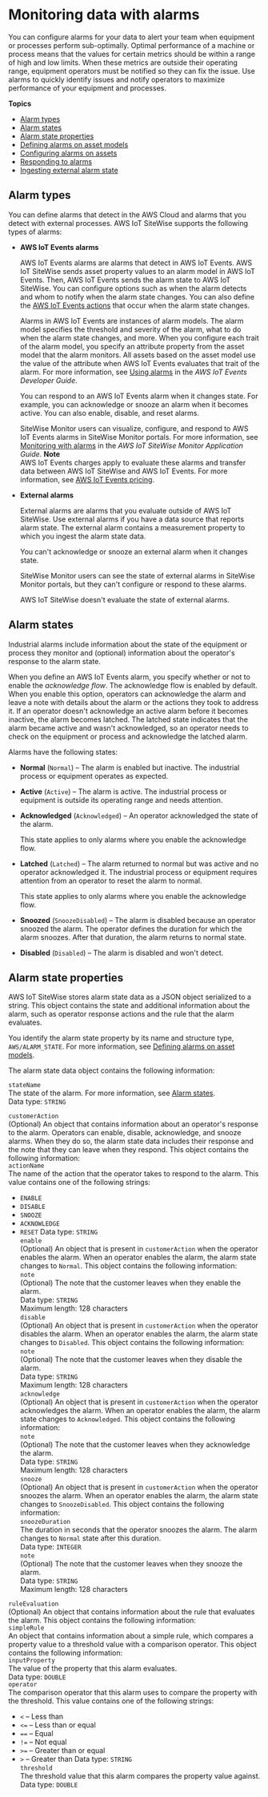 # Monitoring data with alarms<a name="industrial-alarms"></a>

You can configure alarms for your data to alert your team when equipment or processes perform sub\-optimally\. Optimal performance of a machine or process means that the values for certain metrics should be within a range of high and low limits\. When these metrics are outside their operating range, equipment operators must be notified so they can fix the issue\. Use alarms to quickly identify issues and notify operators to maximize performance of your equipment and processes\.

**Topics**
+ [Alarm types](#alarm-types)
+ [Alarm states](#alarm-states)
+ [Alarm state properties](#alarm-state-properties)
+ [Defining alarms on asset models](define-alarms.md)
+ [Configuring alarms on assets](configure-alarms.md)
+ [Responding to alarms](respond-to-alarms.md)
+ [Ingesting external alarm state](ingest-external-alarm-state.md)

## Alarm types<a name="alarm-types"></a>

You can define alarms that detect in the AWS Cloud and alarms that you detect with external processes\. AWS IoT SiteWise supports the following types of alarms:
+ **AWS IoT Events alarms**

  AWS IoT Events alarms are alarms that detect in AWS IoT Events\. AWS IoT SiteWise sends asset property values to an alarm model in AWS IoT Events\. Then, AWS IoT Events sends the alarm state to AWS IoT SiteWise\. You can configure options such as when the alarm detects and whom to notify when the alarm state changes\. You can also define the [AWS IoT Events actions](https://docs.aws.amazon.com/iotevents/latest/developerguide/iotevents-supported-actions.html) that occur when the alarm state changes\.

  Alarms in AWS IoT Events are instances of alarm models\. The alarm model specifies the threshold and severity of the alarm, what to do when the alarm state changes, and more\. When you configure each trait of the alarm model, you specify an attribute property from the asset model that the alarm monitors\. All assets based on the asset model use the value of the attribute when AWS IoT Events evaluates that trait of the alarm\.  For more information, see [Using alarms](https://docs.aws.amazon.com/iotevents/latest/developerguide/iotevents-alarms.html) in the *AWS IoT Events Developer Guide*\.

  You can respond to an AWS IoT Events alarm when it changes state\. For example, you can acknowledge or snooze an alarm when it becomes active\. You can also enable, disable, and reset alarms\.

  SiteWise Monitor users can visualize, configure, and respond to AWS IoT Events alarms in SiteWise Monitor portals\. For more information, see [Monitoring with alarms](https://docs.aws.amazon.com/iot-sitewise/latest/appguide/monitor-alarms.html) in the *AWS IoT SiteWise Monitor Application Guide*\.
**Note**  
AWS IoT Events charges apply to evaluate these alarms and transfer data between AWS IoT SiteWise and AWS IoT Events\. For more information, see [AWS IoT Events pricing](http://aws.amazon.com/iot-events/pricing/)\.
+ **External alarms**

  External alarms are alarms that you evaluate outside of AWS IoT SiteWise\. Use external alarms if you have a data source that reports alarm state\. The external alarm contains a measurement property to which you ingest the alarm state data\.

  You can't acknowledge or snooze an external alarm when it changes state\.

  SiteWise Monitor users can see the state of external alarms in SiteWise Monitor portals, but they can't configure or respond to these alarms\.

  AWS IoT SiteWise doesn't evaluate the state of external alarms\.

## Alarm states<a name="alarm-states"></a>

Industrial alarms include information about the state of the equipment or process they monitor and \(optional\) information about the operator's response to the alarm state\.

When you define an AWS IoT Events alarm, you specify whether or not to enable the *acknowledge flow*\. The acknowledge flow is enabled by default\. When you enable this option, operators can acknowledge the alarm and leave a note with details about the alarm or the actions they took to address it\. If an operator doesn't acknowledge an active alarm before it becomes inactive, the alarm becomes latched\. The latched state indicates that the alarm became active and wasn't acknowledged, so an operator needs to check on the equipment or process and acknowledge the latched alarm\.

Alarms have the following states:
+ **Normal** \(`Normal`\) – The alarm is enabled but inactive\. The industrial process or equipment operates as expected\.
+ **Active** \(`Active`\) – The alarm is active\. The industrial process or equipment is outside its operating range and needs attention\.
+ **Acknowledged** \(`Acknowledged`\) – An operator acknowledged the state of the alarm\.

  This state applies to only alarms where you enable the acknowledge flow\.
+ **Latched** \(`Latched`\) – The alarm returned to normal but was active and no operator acknowledged it\. The industrial process or equipment requires attention from an operator to reset the alarm to normal\.

  This state applies to only alarms where you enable the acknowledge flow\.
+ **Snoozed** \(`SnoozeDisabled`\) – The alarm is disabled because an operator snoozed the alarm\. The operator defines the duration for which the alarm snoozes\. After that duration, the alarm returns to normal state\.
+ **Disabled** \(`Disabled`\) – The alarm is disabled and won't detect\.

## Alarm state properties<a name="alarm-state-properties"></a>

AWS IoT SiteWise stores alarm state data as a JSON object serialized to a string\. This object contains the state and additional information about the alarm, such as operator response actions and the rule that the alarm evaluates\.

You identify the alarm state property by its name and structure type, `AWS/ALARM_STATE`\. For more information, see [Defining alarms on asset models](define-alarms.md)\.

The alarm state data object contains the following information:

`stateName`  
The state of the alarm\. For more information, see [Alarm states](#alarm-states)\.  
Data type: `STRING`

`customerAction`  
\(Optional\) An object that contains information about an operator's response to the alarm\. Operators can enable, disable, acknowledge, and snooze alarms\. When they do so, the alarm state data includes their response and the note that they can leave when they respond\. This object contains the following information:    
`actionName`  
The name of the action that the operator takes to respond to the alarm\. This value contains one of the following strings:  
+ `ENABLE`
+ `DISABLE`
+ `SNOOZE`
+ `ACKNOWLEDGE`
+ `RESET`
Data type: `STRING`  
`enable`  
\(Optional\) An object that is present in `customerAction` when the operator enables the alarm\. When an operator enables the alarm, the alarm state changes to `Normal`\. This object contains the following information:    
`note`  
\(Optional\) The note that the customer leaves when they enable the alarm\.  
Data type: `STRING`  
Maximum length: 128 characters  
`disable`  
\(Optional\) An object that is present in `customerAction` when the operator disables the alarm\. When an operator enables the alarm, the alarm state changes to `Disabled`\. This object contains the following information:    
`note`  
\(Optional\) The note that the customer leaves when they disable the alarm\.  
Data type: `STRING`  
Maximum length: 128 characters  
`acknowledge`  
\(Optional\) An object that is present in `customerAction` when the operator acknowledges the alarm\. When an operator enables the alarm, the alarm state changes to `Acknowledged`\. This object contains the following information:    
`note`  
\(Optional\) The note that the customer leaves when they acknowledge the alarm\.  
Data type: `STRING`  
Maximum length: 128 characters  
`snooze`  
\(Optional\) An object that is present in `customerAction` when the operator snoozes the alarm\. When an operator enables the alarm, the alarm state changes to `SnoozeDisabled`\. This object contains the following information:    
`snoozeDuration`  
The duration in seconds that the operator snoozes the alarm\. The alarm changes to `Normal` state after this duration\.  
Data type: `INTEGER`  
`note`  
\(Optional\) The note that the customer leaves when they snooze the alarm\.  
Data type: `STRING`  
Maximum length: 128 characters

`ruleEvaluation`  
\(Optional\) An object that contains information about the rule that evaluates the alarm\. This object contains the following information:    
`simpleRule`  
An object that contains information about a simple rule, which compares a property value to a threshold value with a comparison operator\. This object contains the following information:    
`inputProperty`  
The value of the property that this alarm evaluates\.  
Data type: `DOUBLE`  
`operator`  
The comparison operator that this alarm uses to compare the property with the threshold\. This value contains one of the following strings:  
+ `<` – Less than
+ `<=` – Less than or equal
+ `==` – Equal
+ `!=` – Not equal
+ `>=` – Greater than or equal
+ `>` – Greater than
Data type: `STRING`  
`threshold`  
The threshold value that this alarm compares the property value against\.  
Data type: `DOUBLE`
